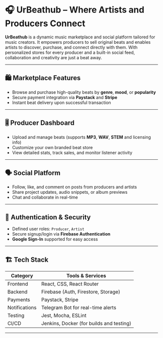 # 🎧 UrBeathub – Where Artists and Producers Connect

**UrBeathub** is a dynamic music marketplace and social platform tailored for music creators. It empowers producers to sell original beats and enables artists to discover, purchase, and connect directly with them. With personalized stores for every producer and a built-in social feed, collaboration and creativity are just a beat away.

---

## 🛍️ Marketplace Features

- Browse and purchase high-quality beats by **genre**, **mood**, or **popularity**
- Secure payment integration via **Paystack** and **Stripe**
- Instant beat delivery upon successful transaction

---

## 🎚️ Producer Dashboard  

- Upload and manage beats (supports **MP3**, **WAV**, **STEM** and licensing info)
- Customize your own branded beat store
- View detailed stats, track sales, and monitor listener activity

---

## 🗣️ Social Platform

- Follow, like, and comment on posts from producers and artists
- Share project updates, audio snippets, or album previews
- Chat and collaborate in real-time

---

## 🔐 Authentication & Security

- Defined user roles: `Producer`, `Artist`
- Secure signup/login via **Firebase Authentication**
- **Google Sign-In** supported for easy access

---

## 🏗️ Tech Stack

| Category       | Tools & Services                             |
|----------------|----------------------------------------------|
| Frontend       | React, CSS, React Router                     |
| Backend        | Firebase (Auth, Firestore, Storage)          |
| Payments       | Paystack, Stripe                             |
| Notifications  | Telegram Bot for real-time alerts            |
| Testing        | Jest, Mocha, ESLint                          |
| CI/CD          | Jenkins, Docker (for builds and testing)     |

---
